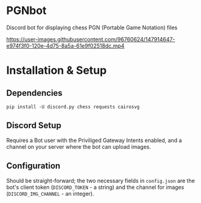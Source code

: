 # PGNbot
Discord bot for displaying chess PGN (Portable Game Notation) files

https://user-images.githubusercontent.com/96760624/147914647-e974f3f0-120e-4d75-8a5a-61e9f02518dc.mp4

# Installation & Setup
## Dependencies
```shell
pip install -U discord.py chess requests cairosvg
```
## Discord Setup
Requires a Bot user with the Priviliged Gateway Intents enabled, and a channel on your server where the bot can upload images.

## Configuration
Should be straight-forward; the two necessary fields in `config.json` are the bot's client token (`DISCORD_TOKEN` - a string) and the channel for images (`DISCORD_IMG_CHANNEL` - an integer).

